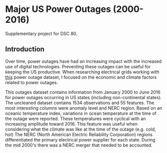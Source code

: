 # Major US Power Outages (2000-2016)
Supplementary project for DSC 80.

## Introduction
Over time, power outages have had an increasing impact with the increased use of digital technologies. Preventing these outages can be useful for keeping the US productive. When researching electrical grids working with [this](https://engineering.purdue.edu/LASCI/research-data/outages) power outage dataset, I focused on the economic and climate factors related to power outages.  

This outages dataset contains information from January 2000 to June 2016 for power outages occurring in US states (including non-continental states). The uncleaned dataset contains 1534 observations and 55 features. The most interesting columns were anomaly level and NERC region. Based on an oceanic temperature index, variations in ocean temperature at the time of the outage were reported. These temperatures were cyclical with an increasing amplitude toward 2016. This feature was useful when considering what the climate was like at the time of the outage (e.g. cold, hot) The NERC (North American Electric Reliability Corporation) regions differentiated the primary electrical power supplier for each state. During the mid 2000's there was a NERC merger that needed to be accounted.  





